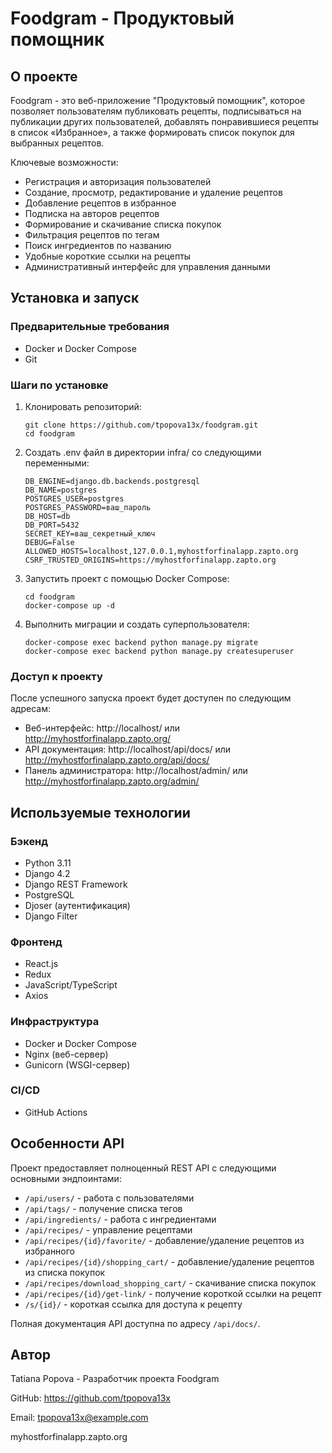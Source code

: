 # Foodgram - Продуктовый помощник

## О проекте

Foodgram - это веб-приложение "Продуктовый помощник", которое позволяет пользователям публиковать рецепты, подписываться на публикации других пользователей, добавлять понравившиеся рецепты в список «Избранное», а также формировать список покупок для выбранных рецептов.

Ключевые возможности:
- Регистрация и авторизация пользователей
- Создание, просмотр, редактирование и удаление рецептов
- Добавление рецептов в избранное
- Подписка на авторов рецептов
- Формирование и скачивание списка покупок
- Фильтрация рецептов по тегам
- Поиск ингредиентов по названию
- Удобные короткие ссылки на рецепты
- Административный интерфейс для управления данными

## Установка и запуск

### Предварительные требования
- Docker и Docker Compose
- Git

### Шаги по установке

1. Клонировать репозиторий:
   ```
   git clone https://github.com/tpopova13x/foodgram.git
   cd foodgram
   ```

2. Создать .env файл в директории infra/ со следующими переменными:
   ```
   DB_ENGINE=django.db.backends.postgresql
   DB_NAME=postgres
   POSTGRES_USER=postgres
   POSTGRES_PASSWORD=ваш_пароль
   DB_HOST=db
   DB_PORT=5432
   SECRET_KEY=ваш_секретный_ключ
   DEBUG=False
   ALLOWED_HOSTS=localhost,127.0.0.1,myhostforfinalapp.zapto.org
   CSRF_TRUSTED_ORIGINS=https://myhostforfinalapp.zapto.org
   ```

3. Запустить проект с помощью Docker Compose:
   ```
   cd foodgram
   docker-compose up -d
   ```

4. Выполнить миграции и создать суперпользователя:
   ```
   docker-compose exec backend python manage.py migrate
   docker-compose exec backend python manage.py createsuperuser
   ```

### Доступ к проекту

После успешного запуска проект будет доступен по следующим адресам:
- Веб-интерфейс: http://localhost/ или http://myhostforfinalapp.zapto.org/
- API документация: http://localhost/api/docs/ или http://myhostforfinalapp.zapto.org/api/docs/
- Панель администратора: http://localhost/admin/ или http://myhostforfinalapp.zapto.org/admin/

## Используемые технологии

### Бэкенд
- Python 3.11
- Django 4.2
- Django REST Framework
- PostgreSQL
- Djoser (аутентификация)
- Django Filter

### Фронтенд
- React.js
- Redux
- JavaScript/TypeScript
- Axios

### Инфраструктура
- Docker и Docker Compose
- Nginx (веб-сервер)
- Gunicorn (WSGI-сервер)

### CI/CD
- GitHub Actions

## Особенности API

Проект предоставляет полноценный REST API с следующими основными эндпоинтами:
- `/api/users/` - работа с пользователями
- `/api/tags/` - получение списка тегов
- `/api/ingredients/` - работа с ингредиентами
- `/api/recipes/` - управление рецептами
- `/api/recipes/{id}/favorite/` - добавление/удаление рецептов из избранного
- `/api/recipes/{id}/shopping_cart/` - добавление/удаление рецептов из списка покупок
- `/api/recipes/download_shopping_cart/` - скачивание списка покупок
- `/api/recipes/{id}/get-link/` - получение короткой ссылки на рецепт
- `/s/{id}/` - короткая ссылка для доступа к рецепту

Полная документация API доступна по адресу `/api/docs/`.

## Автор

Tatiana Popova - Разработчик проекта Foodgram

GitHub: https://github.com/tpopova13x

Email: tpopova13x@example.com

myhostforfinalapp.zapto.org